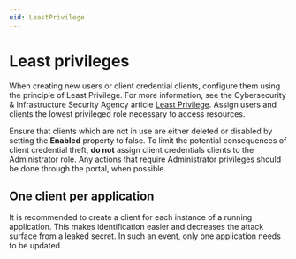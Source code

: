 ```yaml
---
uid: LeastPrivilege
---
```


# Least privileges

When creating new users or client credential clients, configure them using the principle of Least Privilege. For more information, see the Cybersecurity & Infrastructure Security Agency article [Least Privilege](https://us-cert.cisa.gov/bsi/articles/knowledge/principles/least-privilege). Assign users and clients the lowest privileged role necessary to access resources.

Ensure that clients which are not in use are either deleted or disabled by setting the **Enabled** property to false.
To limit the potential consequences of client credential theft, **do not** assign client credentials clients to the Administrator role. Any actions that require Administrator privileges should be done through the portal, when possible. 
<!-- Angela Flores 6/18/21 This should have a link to a procedure topic with instructions for setting the Enabled property. Also the link to Least Priviledge points to a page the is marked archived and contains a warning that the information may be out of date. Can we find an up-to-date link? -->

## One client per application

It is recommended to create a client for each instance of a running application. This makes identification easier and decreases the attack surface from a leaked secret. In such an event, only one application needs to be updated.
